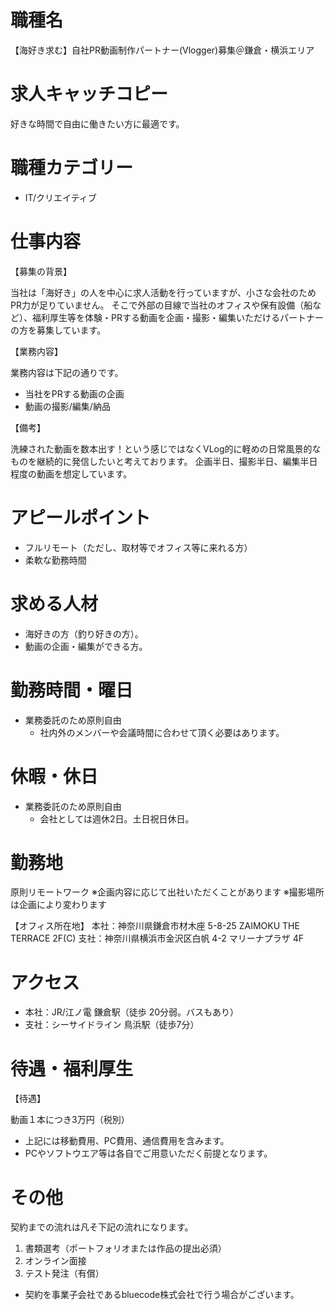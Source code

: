 # 職種名

【海好き求む】自社PR動画制作パートナー(Vlogger)募集＠鎌倉・横浜エリア

# 求人キャッチコピー

好きな時間で自由に働きたい方に最適です。

# 職種カテゴリー

* IT/クリエイティブ

# 仕事内容

【募集の背景】

当社は「海好き」の人を中心に求人活動を行っていますが、小さな会社のためPR力が足りていません。
そこで外部の目線で当社のオフィスや保有設備（船など）、福利厚生等を体験・PRする動画を企画・撮影・編集いただけるパートナーの方を募集しています。

【業務内容】

業務内容は下記の通りです。

* 当社をPRする動画の企画
* 動画の撮影/編集/納品

【備考】

洗練された動画を数本出す！という感じではなくVLog的に軽めの日常風景的なものを継続的に発信したいと考えております。
企画半日、撮影半日、編集半日程度の動画を想定しています。

# アピールポイント

* フルリモート（ただし、取材等でオフィス等に来れる方）
* 柔軟な勤務時間

# 求める人材

* 海好きの方（釣り好きの方）。
* 動画の企画・編集ができる方。

# 勤務時間・曜日

* 業務委託のため原則自由
  * 社内外のメンバーや会議時間に合わせて頂く必要はあります。

# 休暇・休日

* 業務委託のため原則自由
  * 会社としては週休2日。土日祝日休日。

# 勤務地
原則リモートワーク
※企画内容に応じて出社いただくことがあります
※撮影場所は企画により変わります

【オフィス所在地】
本社：神奈川県鎌倉市材木座 5-8-25 ZAIMOKU THE TERRACE 2F(C)
支社：神奈川県横浜市金沢区白帆 4-2 マリーナプラザ 4F

# アクセス

* 本社：JR/江ノ電 鎌倉駅（徒歩 20分弱。バスもあり）
* 支社：シーサイドライン 鳥浜駅（徒歩7分）

# 待遇・福利厚生

【待遇】

動画１本につき3万円（税別）

* 上記には移動費用、PC費用、通信費用を含みます。
* PCやソフトウエア等は各自でご用意いただく前提となります。

# その他

契約までの流れは凡そ下記の流れになります。

1.   書類選考（ポートフォリオまたは作品の提出必須）
2.   オンライン面接
3.   テスト発注（有償）

* 契約を事業子会社であるbluecode株式会社で行う場合がございます。
